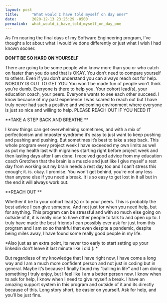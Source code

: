 ```yaml
---
layout: post
title:      "What would I have told myself on day one?"
date:       2020-12-13 23:25:29 -0500
permalink:  what_would_i_have_told_myself_on_day_one
---
```




As I'm nearing the final days of my Software Engineering program, I’ve thought a lot about what I would’ve done differently or just what I wish I had known sooner.

**DON’T BE SO HARD ON YOURSELF**

There are going to be some people who know more than you or who catch on faster than you do and that is OKAY. You don’t need to compare yourself to others. Even if you don’t understand you can always reach out for help.
NOBODY IS OUT TO GET YOU 
You won’t be made fun of people won’t think you’re dumb. Everyone is there to help you. Your cohort lead(s), your education coach, your peers. Everyone wants to see each other succeed. I know because of my past experience I was scared to reach out but I have truly never had such a positive and welcoming environment where everyone is just so nice and willing to help. PLEASE REACH OUT IF YOU NEED IT

**TAKE A STEP BACK AND BREATHE **

I know things can get overwhelming sometimes, and with a mix of perfectionism and imposter syndrome it’s easy to just want to keep pushing and pushing and pushing. But sometimes it’s best to take a step back. This whole program every project week I have exceeded my own limits as well as put my health last with migraines starting right before project week and then lasting days after I am done. I received good advice from my education coach Gretchen that the brain is a muscle and just like I give myself a rest day from working out my brain needs a rest day too and I can’t stress this enough; it. is. okay. I promise. You won’t get behind, you’re not any less than anyone else if you need a break. It is so easy to get lost in it all but in the end it will always work out.

**REACH OUT **

Whether it be to your cohort lead(s) or to your peers. This is probably the best advice I can give someone. And not just for when you need help, but for anything. This program can be stressful and with so much else going on outside of it, it is really nice to have other people to talk to and open up to. I truly have made the best friends I can possibly ever ask for just from this program and I am so so thankful that even despite a pandemic, despite being miles away, I have found some really good people in my life.

*Also just as an extra point, its never too early to start setting up your linkedin don’t leave it last minute like i did (: *


But regardless of my knowledge that I have right now, I have come a long way and I am a much more confident person and not just in coding but in general. Maybe it’s because I finally found my “calling in life” and I am doing something I truly enjoy, but I feel like I am a better person now. I know when to ask for help, I know when I need to give myself a break. I have an amazing support system in this program and outside of it and its directly because of this. Long story short, be easier on yourself. Ask for help, and you’ll be just fine. 

